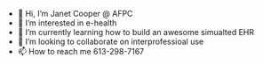 - 👋 Hi, I’m Janet Cooper @ AFPC
- 👀 I’m interested in e-health
- 🌱 I’m currently learning how to build an awesome simualted EHR 
- 💞️ I’m looking to collaborate on interprofessioal use
- 📫 How to reach me 613-298-7167

<!---
JCooperAFPC/JCooperAFPC is a ✨ special ✨ repository because its `README.md` (this file) appears on your GitHub profile.
You can click the Preview link to take a look at your changes.
--->
